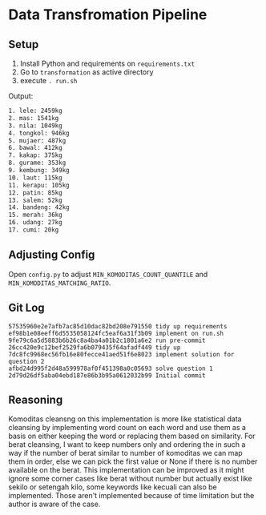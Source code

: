 # Data Transfromation Pipeline

## Setup

1. Install Python and requirements on `requirements.txt`
2. Go to `transformation` as active directory
3. execute `. run.sh`

Output:

```bash
1. lele: 2459kg
2. mas: 1541kg
3. nila: 1049kg
4. tongkol: 946kg
5. mujaer: 487kg
6. bawal: 412kg
7. kakap: 375kg
8. gurame: 353kg
9. kembung: 349kg
10. laut: 115kg
11. kerapu: 105kg
12. patin: 85kg
13. salem: 52kg
14. bandeng: 42kg
15. merah: 36kg
16. udang: 27kg
17. cumi: 20kg
```

## Adjusting Config

Open `config.py` to adjust `MIN_KOMODITAS_COUNT_QUANTILE` and `MIN_KOMODITAS_MATCHING_RATIO`.

## Git Log

```log
57535960e2e7afb7ac85d10dac82bd208e791550 tidy up requirements
ef98b1e08eeff6d5535058124fc5eaf6a31f3b09 implement on run.sh
9fe79c6a5d5883b6b26c8a4ba4a01b2c1801a6e2 run pre-commit
26cc420e9c12bef2529fa6b079435f64afadf449 tidy up
7dc8fc9968ec56fb16e80fecce41aed51f6e8023 implement solution for question 2
afbd24d995f2d48a599978af0f451398a0c05693 solve question 1
2d79d26df5aba04ebd187e86b3b95a0612032b99 Initial commit
```

## Reasoning

Komoditas cleansng on this implementation is more like statistical data cleansing by implementing word count on each word and use them as a basis on either keeping the word or replacing them based on similarity. For berat cleansing, I want to keep numbers only and ordering the in such a way if the number of berat similar to number of komoditas we can map them in order, else we can pick the first value or None if there is no number available on the berat. This implementation can be improved as it might ignore some corner cases like berat without number but actually exist like sekilo or setengah kilo, some keywords like kecuali can also be implemented. Those aren't implemented because of time limitation but the author is aware of the case.
